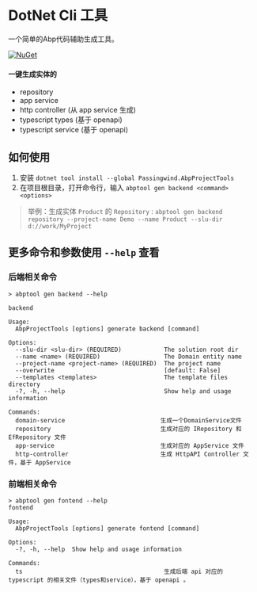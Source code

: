 # DotNet Cli 工具

一个简单的Abp代码辅助生成工具。 

[![NuGet](https://img.shields.io/nuget/v/Passingwind.AbpProjectTools?style=flat-square)](https://www.nuget.org/packages/Passingwind.AbpProjectTools)

####  一键生成实体的 
- repository
- app service 
- http controller (从 app service 生成)
- typescript types (基于 openapi)
- typescript service (基于 openapi)

## 如何使用

1. 安装 `dotnet tool install --global Passingwind.AbpProjectTools`
2. 在项目根目录，打开命令行，输入 `abptool gen backend <command> <options>` 
>  举例：生成实体 `Product` 的 `Repository` : `abptool gen backend repository --project-name Demo --name Product --slu-dir d://work/MyProject`

## 更多命令和参数使用 `--help` 查看

### 后端相关命令
``` shell 
> abptool gen backend --help

backend

Usage:
  AbpProjectTools [options] generate backend [command]

Options:
  --slu-dir <slu-dir> (REQUIRED)            The solution root dir
  --name <name> (REQUIRED)                  The Domain entity name
  --project-name <project-name> (REQUIRED)  The project name
  --overwrite                               [default: False]
  --templates <templates>                   The template files directory
  -?, -h, --help                            Show help and usage information

Commands:
  domain-service                           生成一个DomainService文件
  repository                               生成对应的 IRepository 和 EfRepository 文件
  app-service                              生成对应的 AppService 文件
  http-controller                          生成 HttpAPI Controller 文件，基于 AppService
```

### 前端相关命令
``` shell
> abptool gen fontend --help
fontend

Usage:
  AbpProjectTools [options] generate fontend [command]

Options:
  -?, -h, --help  Show help and usage information

Commands:
  ts                                        生成后端 api 对应的 typescript 的相关文件（types和service），基于 openapi 。
``` 
